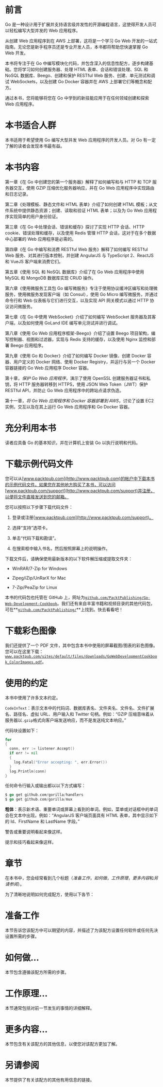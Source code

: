 # 前言

Go 是一种设计用于扩展并支持语言级并发性的开源编程语言，这使得开发人员可以轻松编写大型并发的 Web 应用程序。

从创建 Web 应用程序到在 AWS 上部署，这将是一个学习 Go Web 开发的一站式指南。无论您是新手程序员还是专业开发人员，本书都将帮助您快速掌握 Go Web 开发。

本书将专注于在 Go 中编写模块化代码，并包含深入的信息性配方，逐步构建基础。您将学习如何创建服务器、处理 HTML 表单、会话和错误处理、SQL 和 NoSQL 数据库、Beego、创建和保护 RESTful Web 服务、创建、单元测试和调试 WebSockets，以及创建 Go Docker 容器并在 AWS 上部署它们等概念和配方。

通过本书，您将能够将您在 Go 中学到的新技能应用于在任何领域创建和探索 Web 应用程序。

# 本书适合人群

本书适用于希望使用 Go 编写大型并发 Web 应用程序的开发人员。对 Go 有一定了解的读者会发现本书最有益。

# 本书内容

第一章《在 Go 中创建您的第一个服务器》解释了如何编写和与 HTTP 和 TCP 服务器交互，使用 GZIP 压缩优化服务器响应，并在 Go Web 应用程序中实现路由和日志记录。

第二章《处理模板、静态文件和 HTML 表单》介绍了如何创建 HTML 模板；从文件系统中提供静态资源；创建、读取和验证 HTML 表单；以及为 Go Web 应用程序实现简单的用户身份验证。

第三章《在 Go 中处理会话、错误和缓存》探讨了实现 HTTP 会话、HTTP cookie、错误处理和缓存，以及使用 Redis 管理 HTTP 会话，这对于在多个数据中心部署的 Web 应用程序是必需的。

第四章《在 Go 中编写和消费 RESTful Web 服务》解释了如何编写 RESTful Web 服务、对其进行版本控制，并创建 AngularJS 与 TypeScript 2、ReactJS 和 VueJS 客户端来消费它们。

第五章《使用 SQL 和 NoSQL 数据库》介绍了在 Go Web 应用程序中使用 MySQL 和 MongoDB 数据库实现 CRUD 操作。

第六章《使用微服务工具包 Go 编写微服务》专注于使用协议缓冲区编写和处理微服务，使用微服务发现客户端（如 Consul），使用 Go Micro 编写微服务，并通过命令行和 Web 仪表板与它们进行交互，以及实现 API 网关模式以通过 HTTP 协议访问微服务。

第七章《在 Go 中使用 WebSocket》介绍了如何编写 WebSocket 服务器及其客户端，以及如何使用 GoLand IDE 编写单元测试并进行调试。

第八章《使用 Go Web 应用程序框架-Beego》介绍了设置 Beego 项目架构，编写控制器、视图和过滤器，实现与 Redis 支持的缓存，以及使用 Nginx 监控和部署 Beego 应用程序。

第九章《使用 Go 和 Docker》介绍了如何编写 Docker 镜像、创建 Docker 容器、用户定义的 Docker 网络、使用 Docker Registry，并运行与另一个 Docker 容器链接的 Go Web 应用程序 Docker 容器。

第十章，*保护 Go Web 应用程序*，演示了使用 OpenSSL 创建服务器证书和私钥，将 HTTP 服务器转移到 HTTPS，使用 JSON Web Token（JWT）保护 RESTful API，并防止 Go Web 应用程序中的跨站点请求伪造。

第十一章，*将 Go Web 应用程序和 Docker 容器部署到 AWS*，讨论了设置 EC2 实例，交互以及在其上运行 Go Web 应用程序和 Go Docker 容器。

# 充分利用本书

读者应具备 Go 的基本知识，并在计算机上安装 Go 以执行说明和代码。

# 下载示例代码文件

您可以从[www.packtpub.com](http://www.packtpub.com)的帐户中下载本书的示例代码文件。如果您在其他地方购买了本书，可以访问[www.packtpub.com/support](http://www.packtpub.com/support)并注册，以便将文件直接发送到您的邮箱。

您可以按照以下步骤下载代码文件：

1.  登录或注册[www.packtpub.com](http://www.packtpub.com/support)。

1.  选择“支持”选项卡。

1.  单击“代码下载和勘误”。

1.  在搜索框中输入书名，然后按照屏幕上的说明操作。

下载文件后，请确保使用最新版本的以下软件解压缩或提取文件夹：

+   WinRAR/7-Zip for Windows

+   Zipeg/iZip/UnRarX for Mac

+   7-Zip/PeaZip for Linux

本书的代码包也托管在 GitHub 上，网址为[`github.com/PacktPublishing/Go-Web-Development-Cookbook`](https://github.com/PacktPublishing/Go-Web-Development-Cookbook)。我们还有来自丰富书籍和视频目录的其他代码包，可在**[`github.com/PacktPublishing/`](https://github.com/PacktPublishing/)**上找到。快去看看吧！

# 下载彩色图像

我们还提供了一个 PDF 文件，其中包含本书中使用的屏幕截图/图表的彩色图像。您可以在这里下载：[`www.packtpub.com/sites/default/files/downloads/GoWebDevelopmentCookbook_ColorImages.pdf`](http://www.packtpub.com/sites/default/files/downloads/GoWebDevelopmentCookbook_ColorImages.pdf)。

# 使用的约定

本书中使用了许多文本约定。

`CodeInText`：表示文本中的代码词、数据库表名、文件夹名、文件名、文件扩展名、路径名、虚拟 URL、用户输入和 Twitter 句柄。例如：“GZIP 压缩意味着从服务器以`.gzip`格式向客户端发送响应，而不是发送纯文本响应。”

代码块设置如下：

```go
for 
{
  conn, err := listener.Accept()
  if err != nil 
  {
    log.Fatal("Error accepting: ", err.Error())
  }
  log.Println(conn)
}
```

任何命令行输入或输出都以以下方式编写：

```go
$ go get github.com/gorilla/handlers
$ go get github.com/gorilla/mux
```

**粗体**：表示新术语、重要单词或屏幕上看到的单词。例如，菜单或对话框中的单词会在文本中出现。例如：“AngularJS 客户端页面具有 HTML 表单，其中显示如下的 Id、FirstName 和 LastName 字段。”

警告或重要说明看起来像这样。

提示和技巧看起来像这样。

# 章节

在本书中，您会经常看到几个标题（*准备工作*，*如何做*，*工作原理*，*更多内容*和*另请参阅*）。

为了清晰地说明如何完成配方，使用以下各节：

# 准备工作

本节告诉您该配方中可以期望的内容，并描述了为该配方设置任何软件或任何先决设置所需的步骤。

# 如何做…

本节包含遵循该配方所需的步骤。

# 工作原理…

本节通常包括对前一节发生的事情的详细解释。

# 更多内容…

本节包含有关该配方的其他信息，以使您对该配方更加了解。

# 另请参阅

本节提供了有关该配方的其他有用信息的链接。
